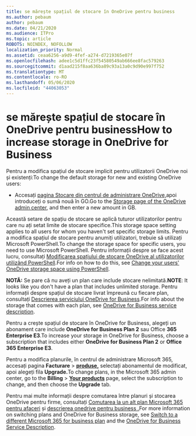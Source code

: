 ```yaml
---
title: se mărește spațiul de stocare în OneDrive pentru business
ms.author: pebaum
author: pebaum
ms.date: 04/21/2020
ms.audience: ITPro
ms.topic: article
ROBOTS: NOINDEX, NOFOLLOW
localization_priority: Normal
ms.assetid: ceaa6256-a9d9-4fef-a274-d7219365e07f
ms.openlocfilehash: adee1c5d1ffc23f54580549ab666ee8fac579263
ms.sourcegitcommit: d1aad215f8aa636ba89c93a13a0c9d90e997f752
ms.translationtype: MT
ms.contentlocale: ro-RO
ms.lasthandoff: 05/06/2020
ms.locfileid: "44063053"
---
```

# <a name="how-to-increase-storage-in-onedrive-for-business"></a><span data-ttu-id="5b063-102">se mărește spațiul de stocare în OneDrive pentru business</span><span class="sxs-lookup"><span data-stu-id="5b063-102">How to increase storage in OneDrive for Business</span></span>

<span data-ttu-id="5b063-103">Pentru a modifica spațiul de stocare implicit pentru utilizatorii OneDrive noi și existenți:</span><span class="sxs-lookup"><span data-stu-id="5b063-103">To change the default storage for new and existing OneDrive users:</span></span>
  
- <span data-ttu-id="5b063-104">Accesați [pagina Stocare din centrul de administrare OneDrive,](https://admin.onedrive.com/?v=StorageSettings)apoi introduceți o sumă nouă în GO.</span><span class="sxs-lookup"><span data-stu-id="5b063-104">Go to the [Storage page of the OneDrive admin center](https://admin.onedrive.com/?v=StorageSettings), and then enter a new amount in GB.</span></span>

<span data-ttu-id="5b063-105">Această setare de spațiu de stocare se aplică tuturor utilizatorilor pentru care nu ați setat limite de stocare specifice.</span><span class="sxs-lookup"><span data-stu-id="5b063-105">This storage space setting applies to all users for whom you haven't set specific storage limits.</span></span> <span data-ttu-id="5b063-106">Pentru a modifica spațiul de stocare pentru anumiți utilizatori, trebuie să utilizați Microsoft PowerShell.</span><span class="sxs-lookup"><span data-stu-id="5b063-106">To change the storage space for specific users, you need to use Microsoft PowerShell.</span></span> <span data-ttu-id="5b063-107">Pentru informații despre se face acest lucru, consultați [Modificarea spațiului de stocare OneDrive al utilizatorilor utilizând PowerShell](https://go.microsoft.com/fwlink/?linkid=866402).</span><span class="sxs-lookup"><span data-stu-id="5b063-107">For info on how to do this, see [Change your users' OneDrive storage space using PowerShell](https://go.microsoft.com/fwlink/?linkid=866402).</span></span>

<span data-ttu-id="5b063-108">**NOTĂ:** Se pare că nu aveți un plan care include stocare nelimitată.</span><span class="sxs-lookup"><span data-stu-id="5b063-108">**NOTE**: It looks like you don't have a plan that includes unlimited storage.</span></span> <span data-ttu-id="5b063-109">Pentru informații despre spațiul de stocare livrat împreună cu fiecare plan, consultați [Descrierea serviciului OneDrive for Business](https://go.microsoft.com/fwlink/p/?LinkID=826071).</span><span class="sxs-lookup"><span data-stu-id="5b063-109">For info about the storage that comes with each plan, see [OneDrive for Business service description](https://go.microsoft.com/fwlink/p/?LinkID=826071).</span></span>
  
<span data-ttu-id="5b063-110">Pentru a crește spațiul de stocare în OneDrive for Business, alegeți un abonament care include **OneDrive for Business Plan 2** sau Office **365 Enterprise E3**.</span><span class="sxs-lookup"><span data-stu-id="5b063-110">To increase your storage in OneDrive for Business, choose a subscription that includes either **OneDrive for Business Plan 2** or **Office 365 Enterprise E3**.</span></span> 
  
<span data-ttu-id="5b063-111">Pentru a modifica planurile, în centrul de administrare Microsoft 365, accesați pagina **Facturare** \> **[produse,](https://go.microsoft.com/fwlink/p/?linkid=842054)** selectați abonamentul de modificat, apoi alegeți fila **Upgrade.**</span><span class="sxs-lookup"><span data-stu-id="5b063-111">To change plans, in the Microsoft 365 admin center, go to the **Billing** \> **[Your products](https://go.microsoft.com/fwlink/p/?linkid=842054)** page, select the subscription to change, and then choose the **Upgrade** tab.</span></span>
  
<span data-ttu-id="5b063-112">Pentru mai multe informații despre comutarea între planuri și stocarea OneDrive pentru firme, consultați [Comutarea la un alt plan Microsoft 365 pentru afaceri](https://go.microsoft.com/fwlink/?LinkId=2031117) și [descrierea onedrive pentru business .](https://go.microsoft.com/fwlink/p/?LinkId-2031122)</span><span class="sxs-lookup"><span data-stu-id="5b063-112">For more information on switching plans and OneDrive for Business storage, see [Switch to a different Microsoft 365 for business plan](https://go.microsoft.com/fwlink/?LinkId=2031117) and the [OneDrive for Business Service Description](https://go.microsoft.com/fwlink/p/?LinkId-2031122).</span></span>
